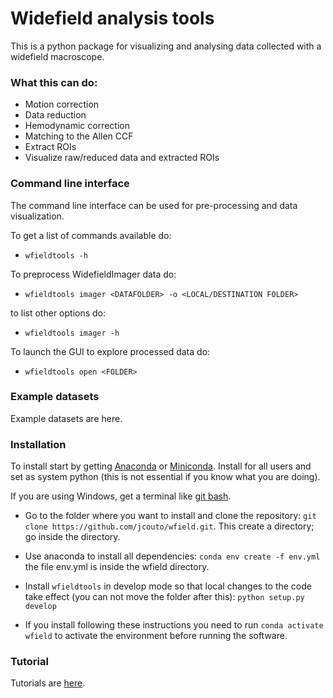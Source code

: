 # Widefield analysis tools

This is a python package for visualizing and analysing data collected with a widefield macroscope.

### What this can do:
  - Motion correction
  - Data reduction
  - Hemodynamic correction
  - Matching to the Allen CCF
  - Extract ROIs
  - Visualize raw/reduced data and extracted ROIs

### Command line interface

The command line interface can be used for pre-processing and data visualization.

To get a list of commands available do:

- `wfieldtools -h`

To preprocess WidefieldImager data do:

- `wfieldtools imager <DATAFOLDER> -o <LOCAL/DESTINATION FOLDER>`

to list other options do:

- `wfieldtools imager -h`

To launch the GUI to explore processed data do:

- `wfieldtools open <FOLDER>`

### Example datasets

Example datasets are here.

### Installation

To install start by getting [Anaconda](https://www.anaconda.com/distribution/#download-section) or [Miniconda](https://docs.conda.io/en/latest/miniconda.html). Install for all users and set as system python (this is not essential if you know what you are doing).

If you are using Windows, get a terminal like [git bash](https://git-scm.com/downloads).

- Go to the folder where you want to install and clone the repository: `git clone https://github.com/jcouto/wfield.git`. This create a directory; go inside the directory.

- Use anaconda to install all dependencies: `conda env create -f env.yml` the file env.yml is inside the wfield directory.

- Install `wfieldtools` in develop mode so that local changes to the code take effect (you can not move the folder after this): `python setup.py develop`

- If you install following these instructions you need to run `conda activate wfield` to activate the environment before running the software.

### Tutorial

Tutorials are [here](https://github.com/jcouto/wfield/tree/master/notebooks).